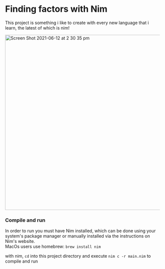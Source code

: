 # Finding factors with Nim
This project is something i like to create with every new language that i learn, the latest of which is nim!

<img width="570" alt="Screen Shot 2021-06-12 at 2 30 35 pm" src="https://user-images.githubusercontent.com/61964090/121767474-eb632200-cb8a-11eb-8dbe-f21ea5557a35.png">


### Compile and run
In order to run you must have Nim installed, which can be done using your system's package manager or manually installed via the instructions on Nim's website. <br>
MacOs users use homebrew: `brew install nim` 

with nim, `cd` into this project directory and execute `nim c -r main.nim` to compile and run

